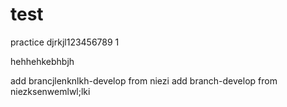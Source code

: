 # test
practice
djrkjl123456789
1

hehhehkebhbjh

add brancjlenknlkh-develop from niezi
add branch-develop from niezksenwemlwl;lki
